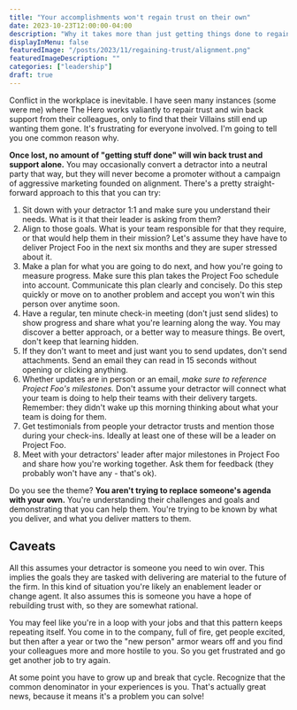 ```yaml
---
title: "Your accomplishments won't regain trust on their own"
date: 2023-10-23T12:00:00-04:00
description: "Why it takes more than just getting things done to regain trust with a colleague"
displayInMenu: false
featuredImage: "/posts/2023/11/regaining-trust/alignment.png"
featuredImageDescription: ""
categories: ["leadership"]
draft: true
---
```

Conflict in the workplace is inevitable.  I have seen many instances (some were me) where The Hero works valiantly to repair trust and win back support from their colleagues, only to find that their Villains still end up wanting them gone.  It's frustrating for everyone involved.  I'm going to tell you one common reason why.

**Once lost, no amount of "getting stuff done" will win back trust and support alone.**  You may occasionally convert a detractor into a neutral party that way, but they will never become a promoter without a campaign of aggressive marketing founded on alignment.  There's a pretty straight-forward approach to this that you can try:

1. Sit down with your detractor 1:1 and make sure you understand their needs.  What is it that their leader is asking from them?
1. Align to those goals.  What is your team responsible for that they require, or that would help them in their mission?  Let's assume they have have to deliver Project Foo in the next six months and they are super stressed about it.
1. Make a plan for what you are going to do next, and how you're going to measure progress.  Make sure this plan takes the Project Foo schedule into account.  Communicate this plan clearly and concisely.  Do this step quickly or move on to another problem and accept you won't win this person over anytime soon.
1. Have a regular, ten minute check-in meeting (don't just send slides) to show progress and share what you're learning along the way.  You may discover a better approach, or a better way to measure things.  Be overt, don't keep that learning hidden.
1. If they don't want to meet and just want you to send updates, don't send attachments. Send an email they can read in 15 seconds without opening or clicking anything.
1. Whether updates are in person or an email, *make sure to reference Project Foo's milestones.*  Don't assume your detractor will connect what your team is doing to help their teams with their delivery targets.  Remember: they didn't wake up this morning thinking about what your team is doing for them.
1. Get testimonials from people your detractor trusts and mention those during your check-ins.  Ideally at least one of these will be a leader on Project Foo.
1. Meet with your detractors' leader after major milestones in Project Foo and share how you're working together.  Ask them for feedback (they probably won't have any - that's ok).

Do you see the theme?  **You aren't trying to replace someone's agenda with your own.**  You're understanding their challenges and goals and demonstrating that you can help them.  You're trying to be known by what you deliver, and what you deliver matters to them.

## Caveats 
All this assumes your detractor is someone you need to win over.  This implies the goals they are tasked with delivering are material to the future of the firm.  In this kind of situation you're likely an enablement leader or change agent.  It also assumes this is someone you have a hope of rebuilding trust with, so they are somewhat rational.

You may feel like you're in a loop with your jobs and that this pattern keeps repeating itself.  You come in to the company, full of fire, get people excited, but then after a year or two the "new person" armor wears off and you find your colleagues more and more hostile to you.  So you get frustrated and go get another job to try again.  

At some point you have to grow up and break that cycle.  Recognize that the common denominator in your experiences is you.  That's actually great news, because it means it's a problem you can solve!